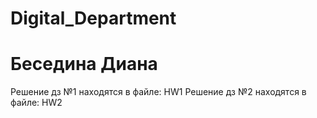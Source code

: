# Digital_Department
# Беседина Диана
Решение дз №1 находятся в файле: HW1
Решение дз №2 находятся в файле: HW2
